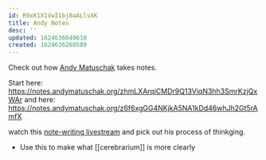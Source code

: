 ```yaml
---
id: R9xK1X1VwI1bj0aALlvXK
title: Andy Notes
desc: ''
updated: 1624636640610
created: 1624636260589
---
```


Check out how [Andy Matuschak](https://notes.andymatuschak.org/) takes notes.

Start here: https://notes.andymatuschak.org/zhmLXArqiCMDr9Q13ViqN3hh3SmrKzjQxWAr
and here: https://notes.andymatuschak.org/z6f6xgGG4NKjkA5NA1kDd46whJh2Gt5rAmfX

watch this [note-writing livestream](https://www.youtube.com/watch?v=DGcs4tyey18) and pick out his process of thinkging.

- Use this to make what [[cerebrarium]] is more clearly
